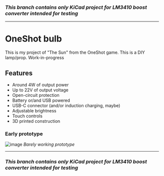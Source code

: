### __*This branch contains only KiCad project for LM3410 boost converter intended for testing*__
___
# OneShot bulb
This is my project of "The Sun" from the OneShot game. This is a
DIY lamp/prop. Work-in-progress
## Features
* Around 4W of output power
* Up to 22V of output voltage
* Open-circuit protection
* Battery or/and USB powered
* USB-C connector (and/or induction charging, maybe)
* Adjustable brightness
* Touch controls
* 3D printed construction
### Early prototype
![image](https://user-images.githubusercontent.com/30117426/224850171-0c21f35e-2a67-4217-b9e7-d4456c9b5fd0.png)
*Barely working prototype*
___
### __*This branch contains only KiCad project for LM3410 boost converter intended for testing*__